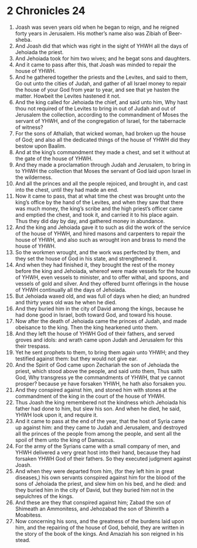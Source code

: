 ﻿# 2 Chronicles  24
1. Joash was seven years old when he began to reign, and he reigned forty years in Jerusalem. His mother’s name also was Zibiah of Beer-sheba. 
2. And Joash did that which was right in the sight of YHWH all the days of Jehoiada the priest. 
3. And Jehoiada took for him two wives; and he begat sons and daughters. 
4.  And it came to pass after this, that Joash was minded to repair the house of YHWH. 
5. And he gathered together the priests and the Levites, and said to them, Go out unto the cities of Judah, and gather of all Israel money to repair the house of your God from year to year, and see that ye hasten the matter. Howbeit the Levites hastened it not. 
6. And the king called for Jehoiada the chief, and said unto him, Why hast thou not required of the Levites to bring in out of Judah and out of Jerusalem the collection, according to the commandment of Moses the servant of YHWH, and of the congregation of Israel, for the tabernacle of witness? 
7. For the sons of Athaliah, that wicked woman, had broken up the house of God; and also all the dedicated things of the house of YHWH did they bestow upon Baalim. 
8. And at the king’s commandment they made a chest, and set it without at the gate of the house of YHWH. 
9. And they made a proclamation through Judah and Jerusalem, to bring in to YHWH the collection that Moses the servant of God laid upon Israel in the wilderness. 
10. And all the princes and all the people rejoiced, and brought in, and cast into the chest, until they had made an end. 
11. Now it came to pass, that at what time the chest was brought unto the king’s office by the hand of the Levites, and when they saw that there was much money, the king’s scribe and the high priest’s officer came and emptied the chest, and took it, and carried it to his place again. Thus they did day by day, and gathered money in abundance. 
12. And the king and Jehoiada gave it to such as did the work of the service of the house of YHWH, and hired masons and carpenters to repair the house of YHWH, and also such as wrought iron and brass to mend the house of YHWH. 
13. So the workmen wrought, and the work was perfected by them, and they set the house of God in his state, and strengthened it. 
14. And when they had finished it, they brought the rest of the money before the king and Jehoiada, whereof were made vessels for the house of YHWH, even vessels to minister, and to offer withal, and spoons, and vessels of gold and silver. And they offered burnt offerings in the house of YHWH continually all the days of Jehoiada. 
15.  But Jehoiada waxed old, and was full of days when he died; an hundred and thirty years old was he when he died. 
16. And they buried him in the city of David among the kings, because he had done good in Israel, both toward God, and toward his house. 
17. Now after the death of Jehoiada came the princes of Judah, and made obeisance to the king. Then the king hearkened unto them. 
18. And they left the house of YHWH God of their fathers, and served groves and idols: and wrath came upon Judah and Jerusalem for this their trespass. 
19. Yet he sent prophets to them, to bring them again unto YHWH; and they testified against them: but they would not give ear. 
20. And the Spirit of God came upon Zechariah the son of Jehoiada the priest, which stood above the people, and said unto them, Thus saith God, Why transgress ye the commandments of YHWH, that ye cannot prosper? because ye have forsaken YHWH, he hath also forsaken you. 
21. And they conspired against him, and stoned him with stones at the commandment of the king in the court of the house of YHWH. 
22. Thus Joash the king remembered not the kindness which Jehoiada his father had done to him, but slew his son. And when he died, he said, YHWH look upon it, and require it. 
23.  And it came to pass at the end of the year, that the host of Syria came up against him: and they came to Judah and Jerusalem, and destroyed all the princes of the people from among the people, and sent all the spoil of them unto the king of Damascus. 
24. For the army of the Syrians came with a small company of men, and YHWH delivered a very great host into their hand, because they had forsaken YHWH God of their fathers. So they executed judgment against Joash. 
25. And when they were departed from him, (for they left him in great diseases,) his own servants conspired against him for the blood of the sons of Jehoiada the priest, and slew him on his bed, and he died: and they buried him in the city of David, but they buried him not in the sepulchres of the kings. 
26. And these are they that conspired against him; Zabad the son of Shimeath an Ammonitess, and Jehozabad the son of Shimrith a Moabitess. 
27.  Now concerning his sons, and the greatness of the burdens laid upon him, and the repairing of the house of God, behold, they are written in the story of the book of the kings. And Amaziah his son reigned in his stead. 
